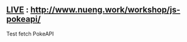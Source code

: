 ## [LIVE](http://www.nueng.work/workshop/js-pokeapi/) : http://www.nueng.work/workshop/js-pokeapi/

Test fetch PokeAPI